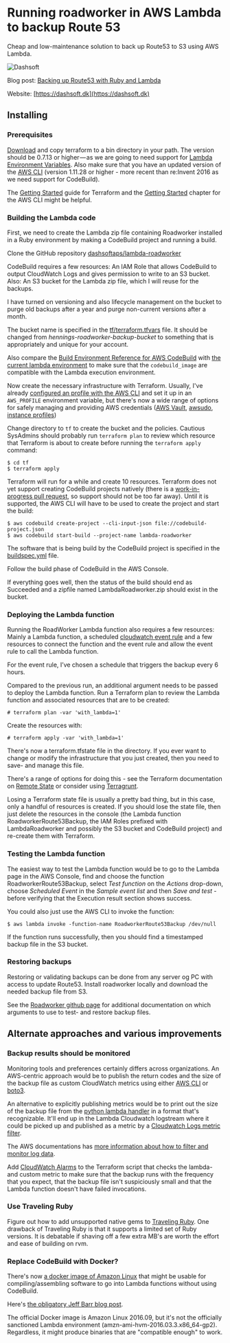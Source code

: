 # Running roadworker in AWS Lambda to backup Route 53

Cheap and low-maintenance solution to back up Route53 to S3 using AWS Lambda.

![Dashsoft](https://dashsoft.dk/static/images/logo.png "Dashsoft logo")

Blog post: [Backing up Route53 with Ruby and Lambda](https://dashsoft.dk/da/blog/Ruby_and_Lambda/)

Website: [https://dashsoft.dk](https://dashsoft.dk)


## Installing

### Prerequisites

[Download](https://releases.hashicorp.com/terraform/) and copy terraform to a bin directory in your path. The version 
should be 0.7.13 or higher — as we are going to need support for 
[Lambda Environment Variables](https://aws.amazon.com/about-aws/whats-new/2016/11/aws-lambda-supports-environment-variables/).
Also make sure that you have an updated version of the [AWS CLI](https://aws.amazon.com/cli/) (version 1.11.28 or higher - 
more recent than re:Invent 2016 as we need support for CodeBuild).

The [Getting Started](https://www.terraform.io/intro/getting-started/install.html) guide for Terraform and the 
[Getting Started](http://docs.aws.amazon.com/cli/latest/userguide/cli-chap-welcome.html) chapter for the AWS CLI might be helpful.

### Building the Lambda code

First, we need to create the Lambda zip file containing Roadworker installed in a Ruby environment by making a
CodeBuild project and running a build.

Clone the GitHub repository [dashsoftaps/lambda-roadworker](https://github.com/dashsoftaps/lambda-roadworker)

CodeBuild requires a few resources: An IAM Role that allows CodeBuild to output CloudWatch Logs and gives permission 
to write to an S3 bucket. Also: An S3 bucket for the Lambda zip file, which I will reuse for the backups.

I have turned on versioning and also lifecycle management on the bucket to purge old backups after a year and purge
non-current versions after a month.

The bucket name is specified in the [tf/terraform.tfvars](../master/tf/terraform.tfvars) file. It should be changed from
_hennings-roadworker-backup-bucket_ to something that is appropriately and unique for your account.

Also compare the [Build Environment Reference for AWS CodeBuild](docs.aws.amazon.com/codebuild/latest/userguide/build-env-ref.html#build-env-ref-available) with 
[the current lambda environment](http://docs.aws.amazon.com/lambda/latest/dg/current-supported-versions.html "Lambda 
Execution Environment and Available Libraries") to make sure that the
`codebuild_image` are compatible with the Lambda execution environment.

Now create the necessary infrastructure with Terraform. Usually, I've already 
[configured an profile with the AWS CLI](http://docs.aws.amazon.com/cli/latest/userguide/cli-chap-getting-started.html#cli-multiple-profiles) 
and set it up in an ```AWS_PROFILE``` environment variable, but there's now a wide range of options for safely managing
and providing AWS credentials ([AWS Vault](https://github.com/99designs/aws-vault), 
[awsudo](https://github.com/makethunder/awsudo), [instance 
profiles](http://docs.aws.amazon.com/AWSEC2/latest/UserGuide/iam-roles-for-amazon-ec2.html))

Change directory to `tf` to create the bucket and the policies. Cautious SysAdmins should probably run `terraform plan`
to review which resource that Terraform is about to create before running the `terraform apply` command:

```
$ cd tf
$ terraform apply
```

Terraform will run for a while and create 10 resources. Terraform does not yet support creating CodeBuild projects
natively (there is a [work-in-progress pull request](https://github.com/hashicorp/terraform/pull/10633), so support
should not be too far away). Until it is supported, the AWS CLI will have to be used to create the project and start
the build:

```
$ aws codebuild create-project --cli-input-json file://codebuild-project.json
$ aws codebuild start-build --project-name lambda-roadworker
```

The software that is being build by the CodeBuild project is specified in the [buildspec.yml](../master/buildspec.yml) file.

Follow the build phase of CodeBuild in the AWS Console.

If everything goes well, then the status of the build should end as Succeeded and a zipfile named LambdaRoadworker.zip
should exist in the bucket.

### Deploying the Lambda function

Running the RoadWorker Lambda function also requires a few resources: Mainly a Lambda function, a scheduled 
[cloudwatch event rule](https://www.terraform.io/docs/providers/aws/r/cloudwatch_event_rule.html) and a few resources
to connect the function and the event rule and allow the event rule to call the Lambda function.

For the event rule, I’ve chosen a schedule that triggers the backup every 6 hours.

Compared to the previous run, an additional argument needs to be passed to deploy the Lambda function. Run a Terraform
plan to review the Lambda function and associated resources that are to be created:

```
# terraform plan -var 'with_lambda=1'
```

Create the resources with:

```
# terraform apply -var 'with_lambda=1' 
```

There's now a terraform.tfstate file in the directory. If you ever want to change or modify the infrastructure that
you just created, then you need to save- and manage this file.

There's a range of options for doing this - see the Terraform documentation on
[Remote State](https://www.terraform.io/docs/state/remote/index.html) or consider using
[Terragrunt](https://blog.gruntwork.io/add-automatic-remote-state-locking-and-configuration-to-terraform-with-terragrunt-656a57565a4d).

Losing a Terraform state file is usually a pretty bad thing, but in this case, only a handful of resources is created. 
If you should lose the state file, then just delete the resources in the console (the Lambda function 
RoadworkerRoute53Backup, the IAM Roles prefixed with LambdaRoadworker and possibly the S3 bucket and CodeBuild 
project) and re-create them with Terraform.

### Testing the Lambda function

The easiest way to test the Lambda function would be to go to the Lambda page in the AWS Console, find and choose the
function RoadworkerRoute53Backup, select _Test function_ on the _Actions_ drop-down, choose _Scheduled Event_ in the
_Sample event list_ and then _Save and test_ - before verifying that the Execution result section shows success.

You could also just use the AWS CLI to invoke the function:

```
$ aws lambda invoke -function-name RoadworkerRoute53Backup /dev/null
```

If the function runs successfully, then you should find a timestamped backup file in the S3 bucket.

### Restoring backups <a id="restoring-backups"></a>

Restoring or validating backups can be done from any server og PC with access to update Route53. Install roadworker
locally and download the needed backup file from S3. 

See the [Roadworker github page](https://github.com/winebarrel/roadworker) for additional documentation on which 
 arguments to use to test- and restore backup files.


## Alternate approaches and various improvements

### Backup results should be monitored

Monitoring tools and preferences certainly differs across organizations. An AWS-centric approach would be to publish 
the return codes and the size of the backup file as custom CloudWatch metrics using either 
[AWS CLI](http://docs.aws.amazon.com/cli/latest/reference/cloudwatch/put-metric-data.html) 
or [boto3](http://boto3.readthedocs.io/en/latest/reference/services/cloudwatch.html#CloudWatch.Client.put_metric_data).

An alternative to explicitly publishing metrics would be to print out the size of the backup file from the
[python lambda handler](../master/lambda_function.py) in a format that's recognizable. It'll end up in the
Lambda Cloudwatch logstream where it could be picked up and published as a metric by 
a [Cloudwatch Logs metric filter](https://www.terraform.io/docs/providers/aws/r/cloudwatch_log_metric_filter.html).

The AWS documentations has [more information about how to filter 
and monitor log data](http://docs.aws.amazon.com/AmazonCloudWatch/latest/logs/MonitoringLogData.html).

Add [CloudWatch Alarms](https://www.terraform.io/docs/providers/aws/r/cloudwatch_metric_alarm.html) to the Terraform
script that checks the lambda- and custom metric to make sure that the backup runs with the frequency that you expect, 
that the backup file isn't suspiciously small and that the Lambda function doesn't have failed invocations.

### Use Traveling Ruby

Figure out how to add unsupported native gems to [Traveling Ruby](http://phusion.github.io/traveling-ruby/). One drawback
of Traveling Ruby is that it supports a limited set of Ruby versions. It is debatable if shaving off a few extra MB's
are worth the effort and ease of building on rvm.

### Replace CodeBuild with Docker?

There's now [a docker image of Amazon Linux](https://hub.docker.com/_/amazonlinux/) that might be usable for 
compiling/assembling software to go into Lambda functions without using CodeBuild.

Here's [the obligatory Jeff Barr blog post](https://aws.amazon.com/blogs/aws/new-amazon-linux-container-image-for-cloud-and-on-premises-workloads/).

The official Docker image is Amazon Linux 2016.09, but it's not the officially sanctioned Lambda environment
(amzn-ami-hvm-2016.03.3.x86_64-gp2). Regardless, it might produce binaries that are "compatible enough" to work.
